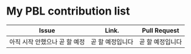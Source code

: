 My PBL contribution list
========================

| Issue                    | Link.   | Pull Request |
|--------------------------|---------|--------------|
| 아직 시작 안했으나 곧 할 예정     | 곧 할 예정입니다 | 곧 할 예정입니다 |